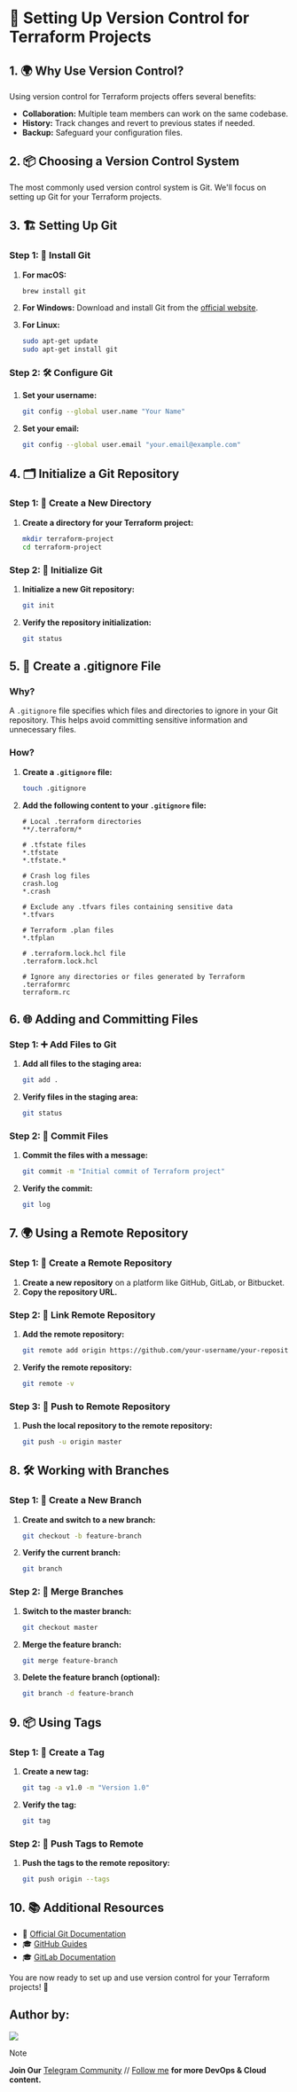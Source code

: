 # 🔄 Setting Up Version Control for Terraform Projects

## 1. 🌍 Why Use Version Control?

Using version control for Terraform projects offers several benefits:

- **Collaboration:** Multiple team members can work on the same codebase.
- **History:** Track changes and revert to previous states if needed.
- **Backup:** Safeguard your configuration files.

## 2. 📦 Choosing a Version Control System

The most commonly used version control system is Git. We'll focus on setting up Git for your Terraform projects.

## 3. 🏗️ Setting Up Git

### Step 1: 🔄 Install Git

1. **For macOS:**

    ```bash
    brew install git
    ```

2. **For Windows:**
   Download and install Git from the [official website](https://git-scm.com/).

3. **For Linux:**

    ```bash
    sudo apt-get update
    sudo apt-get install git
    ```

### Step 2: 🛠️ Configure Git

1. **Set your username:**

    ```bash
    git config --global user.name "Your Name"
    ```

2. **Set your email:**

    ```bash
    git config --global user.email "your.email@example.com"
    ```

## 4. 🗂️ Initialize a Git Repository

### Step 1: 📁 Create a New Directory

1. **Create a directory for your Terraform project:**

    ```bash
    mkdir terraform-project
    cd terraform-project
    ```

### Step 2: 🔄 Initialize Git

1. **Initialize a new Git repository:**

    ```bash
    git init
    ```

2. **Verify the repository initialization:**

    ```bash
    git status
    ```

## 5. 📝 Create a .gitignore File

### Why?

A `.gitignore` file specifies which files and directories to ignore in your Git repository. This helps avoid committing sensitive information and unnecessary files.

### How?

1. **Create a `.gitignore` file:**

    ```bash
    touch .gitignore
    ```

2. **Add the following content to your `.gitignore` file:**

    ```gitignore
    # Local .terraform directories
    **/.terraform/*

    # .tfstate files
    *.tfstate
    *.tfstate.*

    # Crash log files
    crash.log
    *.crash

    # Exclude any .tfvars files containing sensitive data
    *.tfvars

    # Terraform .plan files
    *.tfplan

    # .terraform.lock.hcl file
    .terraform.lock.hcl

    # Ignore any directories or files generated by Terraform
    .terraformrc
    terraform.rc
    ```

## 6. 🌐 Adding and Committing Files

### Step 1: ➕ Add Files to Git

1. **Add all files to the staging area:**

    ```bash
    git add .
    ```

2. **Verify files in the staging area:**

    ```bash
    git status
    ```

### Step 2: 📝 Commit Files

1. **Commit the files with a message:**

    ```bash
    git commit -m "Initial commit of Terraform project"
    ```

2. **Verify the commit:**

    ```bash
    git log
    ```

## 7. 🌍 Using a Remote Repository

### Step 1: 🔄 Create a Remote Repository

1. **Create a new repository** on a platform like GitHub, GitLab, or Bitbucket.
2. **Copy the repository URL.**

### Step 2: 🔗 Link Remote Repository

1. **Add the remote repository:**

    ```bash
    git remote add origin https://github.com/your-username/your-repository.git
    ```

2. **Verify the remote repository:**

    ```bash
    git remote -v
    ```

### Step 3: 🚀 Push to Remote Repository

1. **Push the local repository to the remote repository:**

    ```bash
    git push -u origin master
    ```

## 8. 🛠️ Working with Branches

### Step 1: 🌿 Create a New Branch

1. **Create and switch to a new branch:**

    ```bash
    git checkout -b feature-branch
    ```

2. **Verify the current branch:**

    ```bash
    git branch
    ```

### Step 2: 🔄 Merge Branches

1. **Switch to the master branch:**

    ```bash
    git checkout master
    ```

2. **Merge the feature branch:**

    ```bash
    git merge feature-branch
    ```

3. **Delete the feature branch (optional):**

    ```bash
    git branch -d feature-branch
    ```

## 9. 📦 Using Tags

### Step 1: 🔖 Create a Tag

1. **Create a new tag:**

    ```bash
    git tag -a v1.0 -m "Version 1.0"
    ```

2. **Verify the tag:**

    ```bash
    git tag
    ```

### Step 2: 🚀 Push Tags to Remote

1. **Push the tags to the remote repository:**

    ```bash
    git push origin --tags
    ```

## 10. 📚 Additional Resources

- 📖 [Official Git Documentation](https://git-scm.com/doc)
- 🎓 [GitHub Guides](https://guides.github.com/)
- 🎓 [GitLab Documentation](https://docs.gitlab.com/ee/)

You are now ready to set up and use version control for your Terraform projects! 🚀

## **Author by:**

![](https://imgur.com/2j6Aoyl.png)

> [!Note]
> **Join Our** [Telegram Community](https://t.me/prodevopsguy) // [Follow me](https://github.com/NotHarshhaa) **for more DevOps & Cloud content.**
